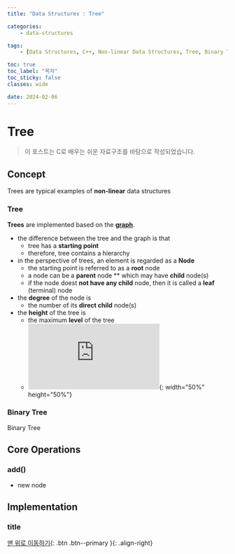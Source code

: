 ```yaml
---
title: "Data Structures : Tree"

categories:
    - data-structures

tags:
    - [Data Structures, C++, Non-linear Data Structures, Tree, Binary Tree]

toc: true
toc_label: "목차"
toc_sticky: false
classes: wide

date: 2024-02-06
---
```


# Tree

> 이 포스트는 C로 배우는 쉬운 자료구조를 바탕으로 작성되었습니다.

## Concept
Trees are typical examples of **non-linear** data structures

### Tree
**Trees** are implemented based on the [**graph**](https://sadoe3.github.io/data-structures/structures-Graph/).
- the difference between the tree and the graph is that
    * tree has a **starting point**
    * therefore, tree contains a hierarchy
- in the perspective of trees, an element is regarded as a **Node**
    * the starting point is referred to as a **root** node
    * a node can be a **parent** node ** which may have **child** node(s)
    * if the node doest **not have any child** node, then it is called a **leaf** (terminal) node
- the **degree** of the node is
    * the number of its **direct child** node(s)
- the **height** of the tree is
    * the maximum **level** of the tree
    * ![LevelsOfTree.pdf](https://github.com/sadoe3/sadoe3.github.io/files/14176233/LevelsOfTree.pdf){: width="50%" height="50%"}

### Binary Tree
Binary Tree

## Core Operations

### add()
- new node


## Implementation

### title


[맨 위로 이동하기](#){: .btn .btn--primary }{: .align-right}